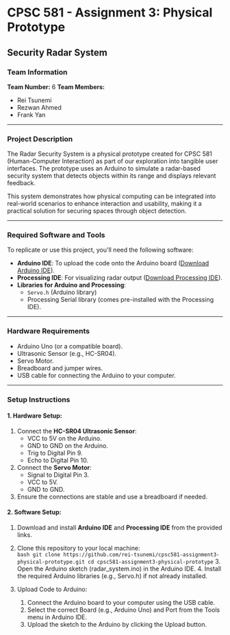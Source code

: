 # CPSC 581 - Assignment 3: Physical Prototype  
## **Security Radar System**  

### **Team Information**  
**Team Number:** 6
**Team Members:**  
- Rei Tsunemi  
- Rezwan Ahmed
- Frank Yan

---

### **Project Description**  
The Radar Security System is a physical prototype created for CPSC 581 (Human-Computer Interaction) as part of our exploration into tangible user interfaces. The prototype uses an Arduino to simulate a radar-based security system that detects objects within its range and displays relevant feedback.  

This system demonstrates how physical computing can be integrated into real-world scenarios to enhance interaction and usability, making it a practical solution for securing spaces through object detection.

---

### **Required Software and Tools**  
To replicate or use this project, you'll need the following software:  
- **Arduino IDE**: To upload the code onto the Arduino board ([Download Arduino IDE](https://www.arduino.cc/en/software)).  
- **Processing IDE**: For visualizing radar output ([Download Processing IDE](https://processing.org/download/)).  
- **Libraries for Arduino and Processing**:  
  - `Servo.h` (Arduino library)  
  - Processing Serial library (comes pre-installed with the Processing IDE).  

---

### **Hardware Requirements**  
- Arduino Uno (or a compatible board).  
- Ultrasonic Sensor (e.g., HC-SR04).  
- Servo Motor.  
- Breadboard and jumper wires.  
- USB cable for connecting the Arduino to your computer.  

---

### **Setup Instructions**  

#### 1. **Hardware Setup:**  
1. Connect the **HC-SR04 Ultrasonic Sensor**:  
   - VCC to 5V on the Arduino.  
   - GND to GND on the Arduino.  
   - Trig to Digital Pin 9.  
   - Echo to Digital Pin 10.  
2. Connect the **Servo Motor**:  
   - Signal to Digital Pin 3.  
   - VCC to 5V.  
   - GND to GND.  
3. Ensure the connections are stable and use a breadboard if needed.

#### 2. **Software Setup:**  
1. Download and install **Arduino IDE** and **Processing IDE** from the provided links.  
2. Clone this repository to your local machine:  
   ` bash
   git clone https://github.com/rei-tsunemi/cpsc581-assignment3-physical-prototype.git
   cd cpsc581-assignment3-physical-prototype
  `
	3.	Open the Arduino sketch (radar_system.ino) in the Arduino IDE.
	4.	Install the required Arduino libraries (e.g., Servo.h) if not already installed.

3. Upload Code to Arduino:

	1.	Connect the Arduino board to your computer using the USB cable.
	2.	Select the correct Board (e.g., Arduino Uno) and Port from the Tools menu in Arduino IDE.
	3.	Upload the sketch to the Arduino by clicking the Upload button.
